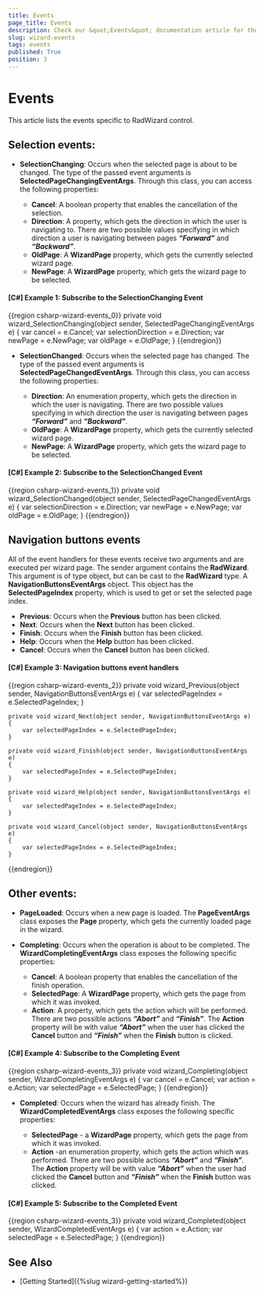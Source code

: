 ```yaml
---
title: Events
page_title: Events
description: Check our &quot;Events&quot; documentation article for the RadWizard {{ site.framework_name }} control.
slug: wizard-events
tags: events
published: True
position: 3
---
```


# Events

This article lists the events specific to RadWizard control. 

## Selection events:

* __SelectionChanging__: Occurs when the selected page is about to be changed. The type of the passed event arguments is __SelectedPageChangingEventArgs__. Through this class, you can access the following properties:

	* __Cancel__: A boolean property that enables the cancellation of the selection.
	* __Direction__: A property, which gets the direction in which the user is navigating to. There are two possible values specifying in which direction a user is navigating between pages ___“Forward”___ and ___“Backward”___.
	* __OldPage__: A __WizardPage__ property, which gets the currently selected wizard page.
	* __NewPage__: A __WizardPage__ property, which gets the wizard page to be selected.

#### __[C#] Example 1: Subscribe to the SelectionChanging Event__  
{{region csharp-wizard-events_0}}
	private void wizard_SelectionChanging(object sender, SelectedPageChangingEventArgs e)
	{
		var cancel = e.Cancel;
		var selectionDirection = e.Direction;
		var newPage = e.NewPage;
		var oldPage = e.OldPage;
	}
{{endregion}}
	
* __SelectionChanged__: Occurs when the selected page has changed. The type of the passed event arguments is __SelectedPageChangedEventArgs__. Through this class, you can access the following properties:

	* __Direction__: An enumeration property, which gets the direction in which the user is navigating. There are two possible values specifying in which direction the user is navigating between pages ___“Forward”___ and ___“Backward”___.
	* __OldPage__: A __WizardPage__ property, which gets the currently selected wizard page.
	* __NewPage__: A __WizardPage__ property, which gets the wizard page to be selected.

#### __[C#] Example 2: Subscribe to the SelectionChanged Event__  
{{region csharp-wizard-events_1}}
	private void wizard_SelectionChanged(object sender, SelectedPageChangedEventArgs e)
	{
		var selectionDirection = e.Direction;
		var newPage = e.NewPage;
		var oldPage = e.OldPage;
	}
{{endregion}}
	
## Navigation buttons events 

All of the event handlers for these events receive two arguments and are executed per wizard page. The sender argument contains the __RadWizard__. This argument is of type object, but can be cast to the __RadWizard__ type. A __NavigationButtonsEventArgs__ object. This object has the __SelectedPageIndex__ property, which is used to get or set the selected page index.
	
* __Previous__: Occurs when the __Previous__ button has been clicked.
* __Next__: Occurs when the __Next__ button has been clicked.
* __Finish__: Occurs when the __Finish__ button has been clicked.
* __Help__: Occurs when the __Help__ button has been clicked.
* __Cancel__: Occurs when the __Cancel__ button has been clicked.

#### __[C#] Example 3: Navigation buttons event handlers__  
{{region csharp-wizard-events_2}}
	private void wizard_Previous(object sender, NavigationButtonsEventArgs e)
	{
		var selectedPageIndex = e.SelectedPageIndex;
	}

	private void wizard_Next(object sender, NavigationButtonsEventArgs e)
	{
		var selectedPageIndex = e.SelectedPageIndex;
	}

	private void wizard_Finish(object sender, NavigationButtonsEventArgs e)
	{
		var selectedPageIndex = e.SelectedPageIndex;
	}

	private void wizard_Help(object sender, NavigationButtonsEventArgs e)
	{
		var selectedPageIndex = e.SelectedPageIndex;
	}

	private void wizard_Cancel(object sender, NavigationButtonsEventArgs e)
	{
		var selectedPageIndex = e.SelectedPageIndex;
	}	
{{endregion}}
	
## Other events:

* __PageLoaded__: Occurs when a new page is loaded. The __PageEventArgs__ class exposes the __Page__ property, which gets the currently loaded page in the wizard.

* __Completing__: Occurs when the operation is about to be completed. The __WizardCompletingEventArgs__ class exposes the following specific properties:

	* __Cancel__: A boolean property that enables the cancellation of the finish operation.
	* __SelectedPage__: A __WizardPage__ property, which gets the page from which it was invoked.
	* __Action__: A property, which gets the action which will be performed. There are two possible actions ___“Abort”___ and ___“Finish”___. The __Action__ property will be with value ___“Abort”___ when the user has clicked the __Cancel__ button and ___“Finish”___ when the __Finish__ button is clicked.
	
#### __[C#] Example 4: Subscribe to the Completing Event__  
{{region csharp-wizard-events_3}}
	private void wizard_Completing(object sender, WizardCompletingEventArgs e)
	{
		var cancel = e.Cancel;
		var action = e.Action;
		var selectedPage = e.SelectedPage;
	}
{{endregion}}	
	
* __Completed__: Occurs when the wizard has already finish. The	 __WizardCompletedEventArgs__ class exposes the following specific properties:

	* __SelectedPage__ - a __WizardPage__ property, which gets the page from which it was invoked.
	* __Action__ -an enumeration property, which gets the action which was performed. There are two possible actions ___“Abort”___ and ___“Finish”___. The __Action__ property will be with value ___“Abort”___ when the user had clicked the __Cancel__ button and ___“Finish”___ when the __Finish__ button was clicked.
	
#### __[C#] Example 5: Subscribe to the Completed Event__  
{{region csharp-wizard-events_3}}
	private void wizard_Completed(object sender, WizardCompletedEventArgs e)
	{
		var action = e.Action;
		var selectedPage = e.SelectedPage;
	}
{{endregion}}	
	
## See Also  
 * [Getting Started]({%slug wizard-getting-started%})
	
